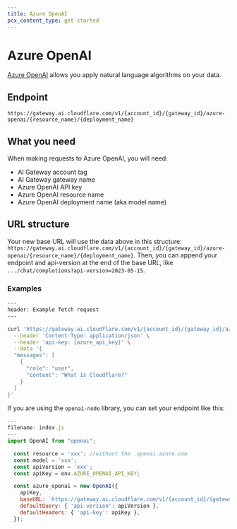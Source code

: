 ```yaml
---
title: Azure OpenAI
pcx_content_type: get-started
---
```


# Azure OpenAI
[Azure OpenAI](https://azure.microsoft.com/en-gb/products/ai-services/openai-service/) allows you apply natural language algorithms on your data.

## Endpoint

`https://gateway.ai.cloudflare.com/v1/{account_id}/{gateway_id}/azure-openai/{resource_name}/{deployment_name}`

## What you need

When making requests to Azure OpenAI, you will need:
- AI Gateway account tag
- AI Gateway gateway name
- Azure OpenAI API key
- Azure OpenAI resource name
- Azure OpenAI deployment name (aka model name)

## URL structure

Your new base URL will use the data above in this structure: `https://gateway.ai.cloudflare.com/v1/{account_id}/{gateway_id}/azure-openai/{resource_name}/{deployment_name}`. Then, you can append your endpoint and api-version at the end of the base URL, like `.../chat/completions?api-version=2023-05-15`.

### Examples

```bash
---
header: Example fetch request
---

curl 'https://gateway.ai.cloudflare.com/v1/{account_id}/{gateway_id}/azure-openai/{resource_name}/{deployment_name}/chat/completions?api-version=2023-05-15' \
  --header 'Content-Type: application/json' \
  --header 'api-key: {azure_api_key}' \
  --data '{
  "messages": [
    {
      "role": "user",
      "content": "What is Cloudflare?"
    }
  ]
}'
```

If you are using the `openai-node` library, you can set your endpoint like this:

```javascript
---
filename: index.js
---
import OpenAI from "openai";

  const resource = 'xxx'; //without the .openai.azure.com
  const model = 'xxx';
  const apiVersion = 'xxx';
  const apiKey = env.AZURE_OPENAI_API_KEY;

  const azure_openai = new OpenAI({
    apiKey,
    baseURL: `https://gateway.ai.cloudflare.com/v1/{account_id}/{gateway_id}/azure-openai/${resource}/${model}`,
    defaultQuery: { 'api-version': apiVersion },
    defaultHeaders: { 'api-key': apiKey },
  });
```
